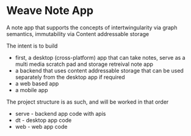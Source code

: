 # Weave Note App

A note app that supports the concepts of intertwingularity via graph semantics,
immutability via Content addressable storage

The intent is to build 
- first, a desktop (cross-platform) app that can take notes, serve as a multi media scratch pad and storage retreival note app
- a backend that uses content addressable storage that can be used separately from the desktop app if required
- a web based app
- a mobile app


The project structure is as such, and will be worked in that order
- serve - backend app code with apis
- dt - desktop app code
- web - web app code

